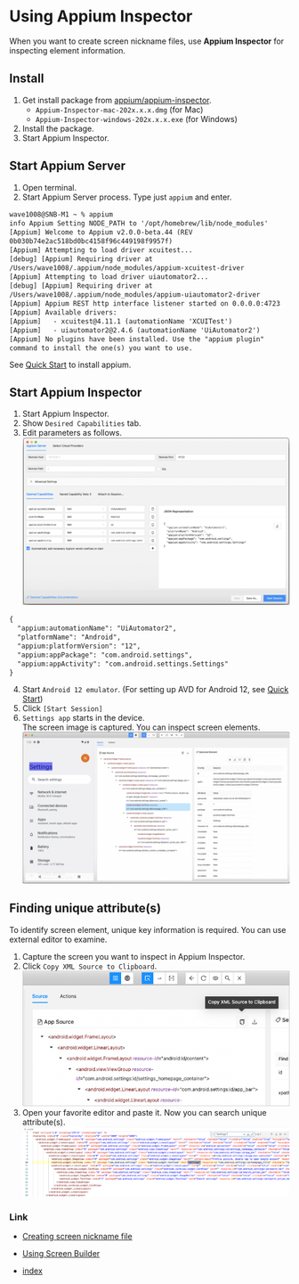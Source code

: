 # Using Appium Inspector

When you want to create screen nickname files, use **Appium Inspector** for inspecting element information.

## Install

1. Get install package from [appium/appium-inspector](https://github.com/appium/appium-inspector/releases).
    - `Appium-Inspector-mac-202x.x.x.dmg` (for Mac)
    - `Appium-Inspector-windows-202x.x.x.exe` (for Windows)
2. Install the package.
3. Start Appium Inspector.

## Start Appium Server

1. Open terminal.
2. Start Appium Server process. Type just ```appium``` and enter.

```
wave1008@SNB-M1 ~ % appium
info Appium Setting NODE_PATH to '/opt/homebrew/lib/node_modules'
[Appium] Welcome to Appium v2.0.0-beta.44 (REV 0b030b74e2ac518bd0bc4158f96c449198f9957f)
[Appium] Attempting to load driver xcuitest...
[debug] [Appium] Requiring driver at /Users/wave1008/.appium/node_modules/appium-xcuitest-driver
[Appium] Attempting to load driver uiautomator2...
[debug] [Appium] Requiring driver at /Users/wave1008/.appium/node_modules/appium-uiautomator2-driver
[Appium] Appium REST http interface listener started on 0.0.0.0:4723
[Appium] Available drivers:
[Appium]   - xcuitest@4.11.1 (automationName 'XCUITest')
[Appium]   - uiautomator2@2.4.6 (automationName 'UiAutomator2')
[Appium] No plugins have been installed. Use the "appium plugin" command to install the one(s) you want to use.
```

See [Quick Start](../../quick-start.md) to install appium.

## Start Appium Inspector

1. Start Appium Inspector.
2. Show `Desired Capabilities` tab.
3. Edit parameters as follows.
   <br>![](../_images/desired_capability_android.png)<br>

```
{
  "appium:automationName": "UiAutomator2",
  "platformName": "Android",
  "appium:platformVersion": "12",
  "appium:appPackage": "com.android.settings",
  "appium:appActivity": "com.android.settings.Settings"
}
```

4. Start `Android 12 emulator`. (For setting up AVD for Android 12, see [Quick Start](../../quick-start.md))
5. Click `[Start Session]`
6. `Settings app` starts in the device. <br>The screen image is captured. You can inspect screen elements.
   <br>![](../_images/screen_captured_in_inspector.png)

## Finding unique attribute(s)

To identify screen element, unique key information is required. You can use external editor to examine.

1. Capture the screen you want to inspect in Appium Inspector.
2. Click `Copy XML Source to Clipboard`.
   <br>![](../_images/copy_xml_source_to_clipboard.png)
3. Open your favorite editor and paste it. Now you can search unique attribute(s).
   <br>![](../_images/finding_unique_attributes_in_editor.png)

### Link

- [Creating screen nickname file](creating_screen_nickname_file.md)
- [Using Screen Builder](using_screen_builder.md)


- [index](../../index.md)
